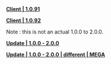 **[Client | 1.0.91](https://autopatchcn.yuanshen.com/client_app/beta_pc/20201019_8c02d8401cd731cd/yuanshen_beta1.0.91.zip)**

**[Client | 1.0.92](https://autopatchcn.yuanshen.com/client_app/beta_pc/20201022_e598984224098242/yuanshen_beta1.0.92.zip)**

Note : this is not an actual 1.0.0 to 2.0.0.

**[Update | 1.0.0 - 2.0.0](https://autopatchcnws.yuanshen.com/client_app/beta_update/hk4e_cn/1/game_1.0.0_2.0.0_diff_kxIBPbdY.zip)**

**[Update | 1.0.0 - 2.0.0 | different | MEGA](https://mega.nz/file/HAA00ArC#2KEdE8OVdtXFa06IVv86kpWIQbMn3APy-CcjGOWRoko)**
